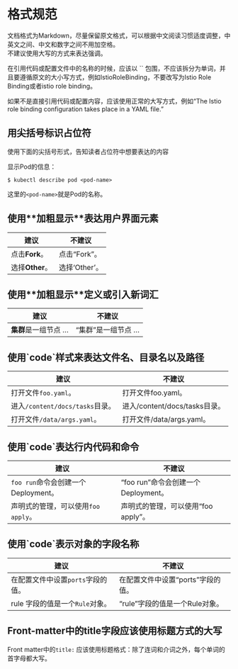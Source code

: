 # 格式规范
文档格式为Markdown，尽量保留原文格式，可以根据中文阅读习惯适度调整，中英文之间、中文和数字之间不用加空格。  
不建议使用大写的方式来表达强调。  

在引用代码或配置文件中的名称的时候，应该以 `` 包围，不应该拆分为单词，并且要遵循原文的大小写方式，例如IstioRoleBinding，不要改写为Istio Role Binding或者istio role binding。  

如果不是直接引用代码或配置内容，应该使用正常的大写方式，例如“The Istio role binding configuration takes place in a YAML file.”

## 用尖括号标识占位符
使用下面的尖括号形式，告知读者占位符中想要表达的内容

显示Pod的信息：

`$ kubectl describe pod <pod-name>`

这里的`<pod-name>`就是Pod的名称。

## 使用\*\*加粗显示\*\*表达用户界面元素

建议|不建议
---|---
点击**Fork**。|点击“Fork”。
选择**Other**。|选择‘Other’。

## 使用\*\*加粗显示\*\*定义或引入新词汇

建议|不建议
---|---
**集群**是一组节点 …|“集群”是一组节点 …

## 使用\`code\`样式来表达文件名、目录名以及路径

建议|不建议
---|---
打开文件`foo.yaml`。|打开文件foo.yaml。
进入`/content/docs/tasks`目录。|进入/content/docs/tasks目录。
打开文件`/data/args.yaml`。|打开文件/data/args.yaml。

## 使用\`code\`表达行内代码和命令

建议|不建议
---|---
`foo run`命令会创建一个Deployment。|“foo run”命令会创建一个Deployment。
声明式的管理，可以使用`foo apply`。|声明式的管理，可以使用“foo apply”。

## 使用\`code\`表示对象的字段名称
建议|不建议
---|---
在配置文件中设置`ports`字段的值。|在配置文件中设置“ports”字段的值。
rule 字段的值是一个`Rule`对象。|“rule”字段的值是一个Rule对象。

## Front-matter中的title字段应该使用标题方式的大写
Front matter中的`title:` 应该使用标题格式：除了连词和介词之外，每个单词的首字母都大写。
